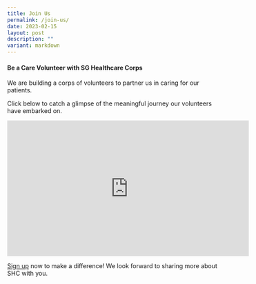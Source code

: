 ```yaml
---
title: Join Us
permalink: /join-us/
date: 2023-02-15
layout: post
description: ""
variant: markdown
---
```

#### Be a Care Volunteer with SG Healthcare Corps

We are building a corps of volunteers to partner us in caring for our patients. &nbsp;

Click below to catch a glimpse of the meaningful journey our volunteers have embarked on. 
<iframe allowfullscreen="" allow="accelerometer; autoplay; clipboard-write; encrypted-media; gyroscope; picture-in-picture; web-share" frameborder="0" title="YouTube video player" src="https://www.youtube.com/embed/at7_rQAl6Eo?si=8SWmZqG2abr-HCjJ" height="315" width="560"></iframe>

[Sign up](https://www.go.gov.sg/shcvolform) now to make a difference! We look forward to sharing more about SHC with you. 
